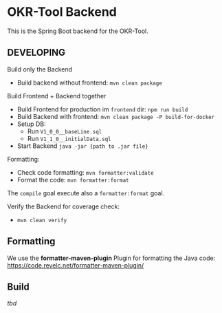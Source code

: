 # OKR-Tool Backend

This is the Spring Boot backend for the OKR-Tool.

## DEVELOPING

Build only the Backend
- Build backend without frontend: `mvn clean package`

Build Frontend + Backend together
- Build Frontend for production im `frontend` dir: `npm run build`
- Build Backend with frontend: `mvn clean package -P build-for-docker`
- Setup DB: 
  - Run `V1_0_0__baseLine.sql`
  - Run `V1_1_0__initialData.sql`
- Start Backend `java -jar {path to .jar file}`

Formatting:
- Check code formatting: `mvn formatter:validate`
- Format the code: `mvn formatter:format`

The `compile` goal execute also a `formatter:format` goal.

Verify the Backend for coverage check:
- `mvn clean verify`

## Formatting
We use the **formatter-maven-plugin** Plugin for formatting the Java code:
https://code.revelc.net/formatter-maven-plugin/

## Build
_tbd_
